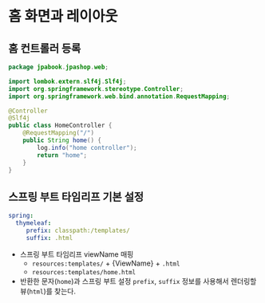 # 홈 화면과 레이아웃
## 홈 컨트롤러 등록
```java
package jpabook.jpashop.web;

import lombok.extern.slf4j.Slf4j;
import org.springframework.stereotype.Controller;
import org.springframework.web.bind.annotation.RequestMapping;

@Controller
@Slf4j
public class HomeController {
    @RequestMapping("/")
    public String home() {
        log.info("home controller");
        return "home";
    }
}
```
## 스프링 부트 타임리프 기본 설정
```yaml
spring:
  thymeleaf:
     prefix: classpath:/templates/
     suffix: .html
```
- 스프링 부트 타임리프 viewName 매핑
    - `resources:templates/` + {ViewName} + `.html`
    - `resources:templates/home.html`
- 반환한 문자(`home`)과 스프링 부트 설정 `prefix`, `suffix` 정보를 사용해서 렌더링할 뷰(`html`)를 찾는다.
